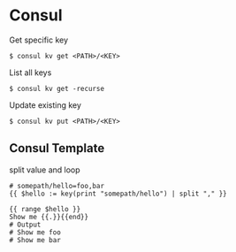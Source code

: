 # Consul

Get specific key

```
$ consul kv get <PATH>/<KEY>
```

List all keys

```
$ consul kv get -recurse
```

Update existing key

```
$ consul kv put <PATH>/<KEY>
```

## Consul Template

split value and loop

```
# somepath/hello=foo,bar
{{ $hello := key(print "somepath/hello") | split "," }}

{{ range $hello }}
Show me {{.}}{{end}}
# Output
# Show me foo
# Show me bar
```



